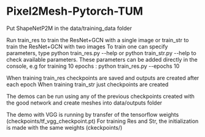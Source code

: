# Pixel2Mesh-Pytorch-TUM


Put ShapeNetP2M in the data/training_data folder

Run train_res to train the ResNet+GCN with a single image or train_str to train the ResNet+GCN with two images
To train one can specify parameters, type
python train_res.py --help
or
python train_str.py --help
to check available parameters.
These parameters can be added directly in the console, e.g for training 10 epochs :
python train_res.py --epochs 10

When training train_res checkpoints are saved and outputs are created after each epoch
When training train_str just checkpoints are created

The demos can be run using any of the previous checkpoints created with the good network and create meshes
into data/outputs folder

The demo with VGG is running by transfer of the tensorflow weights (checkpoints/tf_vgg_checkpoint.pt)
For training Res and Str, the initialization is made with the same weights (ckeckpoints/)
